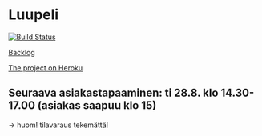  # Luupeli
 [![Build 
 Status](https://travis-ci.org/luupeli/luupeli.svg?branch=master)](https://travis-ci.org/luupeli/luupeli)
 
 [Backlog](https://docs.google.com/spreadsheets/d/1b66WPYF05FefrFPH069sPz5Ew2VdkUd1fpNZGQjryEQ/edit?usp=sharing)
 
[The project on Heroku](http://luupeli.herokuapp.com/)
 ## Seuraava asiakastapaaminen: ti 28.8. klo 14.30-17.00 (asiakas saapuu klo 15)
-> huom! tilavaraus tekemättä!
